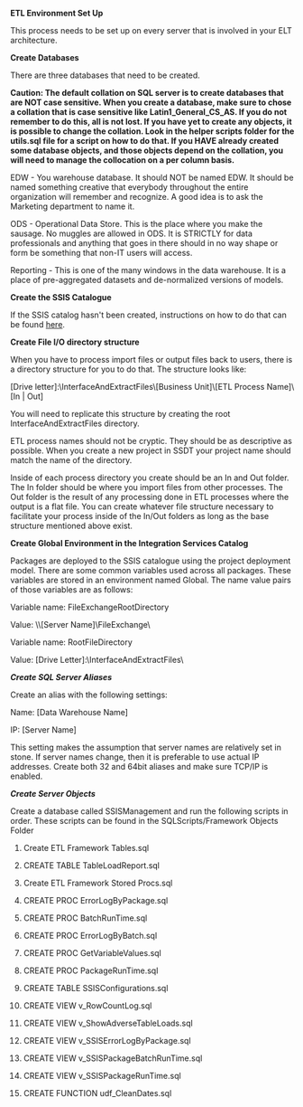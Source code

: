 **ETL Environment Set Up**

This process needs to be set up on every server that is involved in your ELT architecture.

**Create Databases**

There are three databases that need to be created. 

**Caution: The default collation on SQL server is to create databases that are NOT case sensitive. When you create a database, make sure to chose a collation that is case sensitive like Latin1_General_CS_AS. If you do not remember to do this, all is not lost. If you have yet to create any objects, it is possible to change the collation. Look in the helper scripts folder for the utils.sql file for a script on how to do that. If you HAVE already created some database objects, and those objects depend on the collation, you will need to manage the collocation on a per column basis.**

EDW - You warehouse database. It should NOT be named EDW. It should be named something creative that everybody throughout the entire organization will remember and recognize. A good idea is to ask the Marketing department to name it.

ODS - Operational Data Store. This is the place where you make the sausage. No muggles are allowed in ODS. It is STRICTLY for data professionals and anything that goes in there should in no way shape or form be something that non-IT users will access.

Reporting - This is one of the many windows in the data warehouse. It is a place of pre-aggregated datasets and de-normalized versions of models.

**Create the SSIS Catalogue**

If the SSIS catalog hasn't been created, instructions on how to do that can be found [here](https://technet.microsoft.com/en-us/library/gg471509%28v=sql.110%29.aspx?f=255&MSPPError=-2147217396 "SSIS Catalog").       

**Create File I/O directory structure**

When you have to process import files or output files back to users, there is a
directory structure for you to do that. The structure looks like:

[Drive letter]:\\InterfaceAndExtractFiles\\[Business Unit]\\[ETL Process
Name]\\[In \| Out]

You will need to replicate this structure by creating the root
InterfaceAndExtractFiles directory.

ETL process names should not be cryptic. They should be as descriptive as
possible. When you create a new project in SSDT your project name should match
the name of the directory.

Inside of each process directory you create should be an In and Out folder. The
In folder should be where you import files from other processes. The Out folder
is the result of any processing done in ETL processes where the output is a flat
file. You can create whatever file structure necessary to facilitate your
process inside of the In/Out folders as long as the base structure mentioned
above exist.

**Create Global Environment in the Integration Services Catalog**

Packages are deployed to the SSIS catalogue using the project deployment model.
There are some common variables used across all packages. These variables are
stored in an environment named Global. The name value pairs of those variables
are as follows:

Variable name: FileExchangeRootDirectory

Value: \\\\[Server Name]\\FileExchange\\

Variable name: RootFileDirectory

Value: [Drive Letter]:\\InterfaceAndExtractFiles\\

***Create SQL Server Aliases***

Create an alias with the following settings:

Name: [Data Warehouse Name]

IP: [Server Name]

This setting makes the assumption that server names are relatively set in stone.
If server names change, then it is preferable to use actual IP addresses. Create
both 32 and 64bit aliases and make sure TCP/IP is enabled.

***Create Server Objects***

Create a database called SSISManagement and run the following scripts in order. These scripts can be found in the SQLScripts/Framework Objects Folder

1.  Create ETL Framework Tables.sql

2.  CREATE TABLE TableLoadReport.sql

3.  Create ETL Framework Stored Procs.sql

4.  CREATE PROC ErrorLogByPackage.sql

5.  CREATE PROC BatchRunTime.sql

6.  CREATE PROC ErrorLogByBatch.sql

7.  CREATE PROC GetVariableValues.sql

8.  CREATE PROC PackageRunTime.sql

9.  CREATE TABLE SSISConfigurations.sql

10. CREATE VIEW v_RowCountLog.sql

11. CREATE VIEW v_ShowAdverseTableLoads.sql

12. CREATE VIEW v_SSISErrorLogByPackage.sql

13. CREATE VIEW v_SSISPackageBatchRunTime.sql

14. CREATE VIEW v_SSISPackageRunTime.sql

15. CREATE FUNCTION udf_CleanDates.sql
